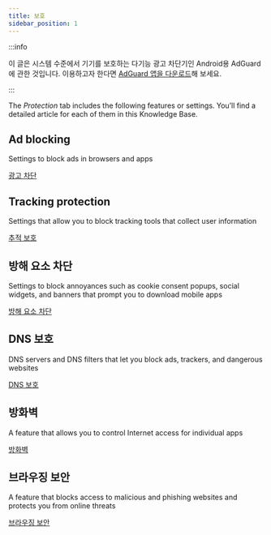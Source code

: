 ```yaml
---
title: 보호
sidebar_position: 1
---
```


:::info

이 글은 시스템 수준에서 기기를 보호하는 다기능 광고 차단기인 Android용 AdGuard에 관한 것입니다. 이용하고자 한다면 [AdGuard 앱을 다운로드](https://agrd.io/download-kb-adblock)해 보세요.

:::

The _Protection_ tab includes the following features or settings. You’ll find a detailed article for each of them in this Knowledge Base.

## Ad blocking

Settings to block ads in browsers and apps

[광고 차단](/adguard-for-android/features/protection/ad-blocking.md)

## Tracking protection

Settings that allow you to block tracking tools that collect user information

[추적 보호](/adguard-for-android/features/protection/tracking-protection.md)

## 방해 요소 차단

Settings to block annoyances such as cookie consent popups, social widgets, and banners that prompt you to download mobile apps

[방해 요소 차단](/adguard-for-android/features/protection/annoyance-blocking.md)

## DNS 보호

DNS servers and DNS filters that let you block ads, trackers, and dangerous websites

[DNS 보호](/adguard-for-android/features/protection/dns-protection.md)

## 방화벽

A feature that allows you to control Internet access for individual apps

[방화벽](/adguard-for-android/features/protection/firewall/firewall.md)

## 브라우징 보안

A feature that blocks access to malicious and phishing websites and protects you from online threats

[브라우징 보안](/adguard-for-android/features/protection/browsing-security.md)
